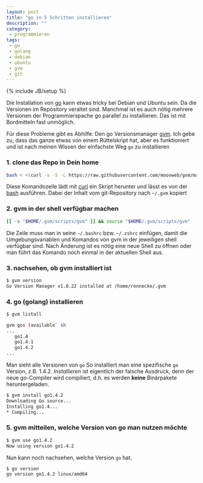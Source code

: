 ```yaml
---
layout: post
title: "go in 5 Schritten installieren"
description: ""
category:
 - programmieren
tags:
 - go
 - golang
 - debian
 - ubuntu
 - gvm
 - git
---
```

{% include JB/setup %}

Die Installation von [go] kann etwas tricky bei Debian und Ubuntu sein. Da die Versionen im Repository
veraltet sind. Manchmal ist es auch nötig mehrere Versionen der Programmierspache go parallel zu installieren.
Das ist mit Bordmitteln fast unmöglich.

Für diese Probleme gibt es Abhilfe: Den go Versionsmanager [gvm]. Ich gebe zu, dass das ganze etwas von einem
Rüttelskript hat, aber es funktioniert und ist nach meinen Wissen der einfachste Weg `go` zu installieren


### 1. clone das Repo in Dein home

``` sh
bash < <(curl -s -S -L https://raw.githubusercontent.com/moovweb/gvm/master/binscripts/gvm-installer)
```

Diese Komandozeile lädt mit [curl] ein Skript herunter und lässt es von der [bash] ausführen. Dabei
der Inhalt vom git-Repository nach `~/.gvm` kopiert 

### 2. gvm in der shell verfügbar machen

``` sh
[[ -s "$HOME/.gvm/scripts/gvm" ]] && source "$HOME/.gvm/scripts/gvm"
```

Die Zeile muss man in seine `~/.bashrc` bzw. `~/.zshrc` einfügen, damit die Umgebungsvariablen und Komandos
von gvm in der jeweiligen shell verfügbar sind. Nach Änderung ist es nötig eine neue Shell zu öffnen oder man
führt das Komando noch einmal in der aktuellen Shell aus.

### 3. nachsehen, ob gvm installiert ist

``` sh
$ gvm version
Go Version Manager v1.0.22 installed at /home/rennecke/.gvm
```

### 4. go (golang) installieren

``` sh
$ gvm listall

gvm gos (available` sh
...
   go1.4
   go1.4.1
   go1.4.2
...
```

Man sieht alle Versionen von `go` So installiert man eine spezifische `go` Version, z.B. 1.4.2. 
*Installieren* ist eigentlich der falsche Ausdruck, denn der neue go-Compiler wird compiliert,
d.h. es werden __keine__ Binärpakete heruntergeladen.

``` sh
$ gvm install go1.4.2
Downloading Go source...
Installing go1.4...
* Compiling...
```

### 5. gvm mitteilen, welche Version von go man nutzen möchte

``` sh
$ gvm use go1.4.2
Now using version go1.4.2
```

Nun kann noch nachsehen, welche Version `go` hat.
``` sh
$ go version
go version go1.4.2 linux/amd64
```


[go]: https://golang.org/
[gvm]: https://github.com/moovweb/gvm
[curl]: http://curl.haxx.se/
[bash]: http://www.gnu.org/software/bash/
